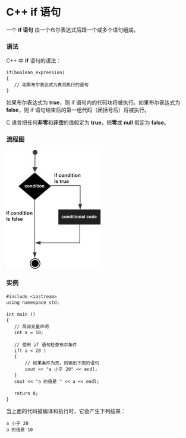 # C++ if 语句

一个 **if 语句** 由一个布尔表达式后跟一个或多个语句组成。

### 语法

C++ 中 **if** 语句的语法：

~~~
if(boolean_expression)
{
   // 如果布尔表达式为真将执行的语句
}

~~~

如果布尔表达式为 **true**，则 if 语句内的代码块将被执行。如果布尔表达式为 **false**，则 if 语句结束后的第一组代码（闭括号后）将被执行。

C 语言把任何**非零**和**非空**的值假定为 **true**，把**零**或 **null** 假定为 **false**。

### 流程图

![C++ 中的 if 语句](../../img/566e60bd00f92.jpg)

### 实例

~~~
#include <iostream>
using namespace std;
 
int main ()
{
   // 局部变量声明
   int a = 10;
 
   // 使用 if 语句检查布尔条件
   if( a < 20 )
   {
       // 如果条件为真，则输出下面的语句
       cout << "a 小于 20" << endl;
   }
   cout << "a 的值是 " << a << endl;
 
   return 0;
}

~~~

当上面的代码被编译和执行时，它会产生下列结果：

~~~
a 小于 20
a 的值是 10

~~~
